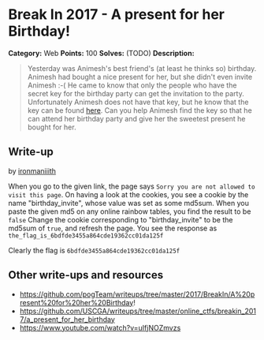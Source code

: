 # Break In 2017 - A present for her Birthday!


**Category:** Web
**Points:** 100
**Solves:** (TODO)
**Description:**

> Yesterday was Animesh's best friend's (at least he thinks so) birthday. Animesh had bought a nice present for her, but she didn't even invite Animesh :-(
> He came to know that only the people who have the secret key for the birthday party can get the invitation to the party. 
> Unfortunately Animesh does not have that key, but he know that the key can be found [here](https://felicity.iiit.ac.in/contest/extra/birthday/).
> Can you help Animesh find the key so that he can attend her birthday party and give her the sweetest present he bought for her.


## Write-up

by [ironmaniiith](https://github.com/ironmaniiith)

When you go to the given link, the page says `Sorry you are not allowed to visit this page`. On having a look at the cookies, you see a cookie by the name "birthday_invite", whose value was set as some md5sum. When you paste the given md5 on any online rainbow tables, you find the result to be `false` 
Change the cookie corresponding to "birthday_invite" to be the md5sum of `true`, and refresh the page. You see the response as `the_flag_is_6bdfde3455a864cde19362cc01da125f`

Clearly the flag is `6bdfde3455a864cde19362cc01da125f`

## Other write-ups and resources
* https://github.com/pogTeam/writeups/tree/master/2017/BreakIn/A%20present%20for%20her%20Birthday!
* https://github.com/USCGA/writeups/tree/master/online_ctfs/breakin_2017/a_present_for_her_birthday
* https://www.youtube.com/watch?v=uIfjNOZmvzs
